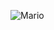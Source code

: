 ![Mario](https://www.mariowiki.com/images/thumb/2/25/Mario_New_Super_Mario_Bros_U_Deluxe.png/1200px-Mario_New_Super_Mario_Bros_U_Deluxe.png)
